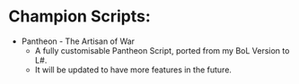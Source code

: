 Champion Scripts:
===========
* Pantheon - The Artisan of War
  * A fully customisable Pantheon Script, ported from my BoL Version to L#.
  * It will be updated to have more features in the future.
